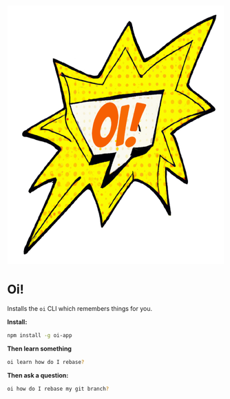 <p align="center">
  <img width="600" height="600" src="docs/logo@2x.png" />
</p>

# Oi!

Installs the `oi` CLI which remembers things for you.

**Install:**

```bash
npm install -g oi-app
```

**Then learn something**

```bash
oi learn how do I rebase?
```

**Then ask a question:**

```bash
oi how do I rebase my git branch?
```

